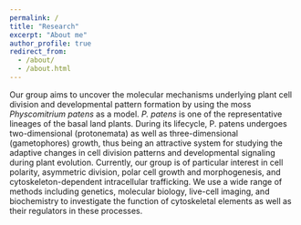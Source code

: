 ```yaml
---
permalink: /
title: "Research"
excerpt: "About me"
author_profile: true
redirect_from: 
  - /about/
  - /about.html
---
```


Our group aims to uncover the molecular mechanisms underlying plant cell division and developmental pattern formation by using the moss <I>Physcomitrium patens</I> as a model. <I>P. patens</I> is one of the representative lineages of the basal land plants. During its lifecycle, P. patens undergoes two-dimensional (protonemata) as well as three-dimensional (gametophores) growth, thus being an attractive system for studying the adaptive changes in cell division patterns and developmental signaling during plant evolution. Currently, our group is of particular interest in cell polarity, asymmetric division, polar cell growth and morphogenesis, and cytoskeleton-dependent intracellular trafficking. We use a wide range of methods including genetics, molecular biology, live-cell imaging, and biochemistry to investigate the function of cytoskeletal elements as well as their regulators in these processes. 

